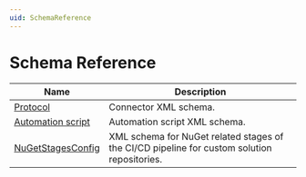 ```yaml
---
uid: SchemaReference
---
```


# Schema Reference

|Name|Description|
|--- |--- |
|[Protocol](xref:SchemaProtocol)|Connector XML schema.|
|[Automation script](xref:SchemaAutomationScript)|Automation script XML schema.|
|[NuGetStagesConfig](xref:SchemaNuGetStagesConfig)|XML schema for NuGet related stages of the CI/CD pipeline for custom solution repositories.|
